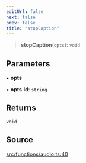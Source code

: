 ```yaml
---
editUrl: false
next: false
prev: false
title: "stopCaption"
---
```


> **stopCaption**(`opts`): `void`

## Parameters

• **opts**

• **opts.id**: `string`

## Returns

`void`

## Source

[src/functions/audio.ts:40](https://github.com/relishinc/dill-pixel/blob/543438455c9a47928084300159416186c2aa1095/src/functions/audio.ts#L40)
